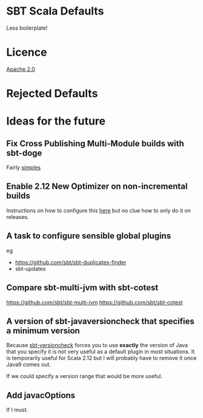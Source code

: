 # SBT Scala Defaults

Less boilerplate!

# Licence

[Apache 2.0][LICENCE]

# Rejected Defaults

# Ideas for the future

## Fix Cross Publishing Multi-Module builds with sbt-doge

Fairly [simples][sbt-doge]

## Enable 2.12 New Optimizer on non-incremental builds

Instructions on how to configure this [here][212-new-optimizer] but no clue how to only do it on releases.

## A task to configure sensible global plugins

eg

- https://github.com/sbt/sbt-duplicates-finder
- sbt-updates

## Compare sbt-multi-jvm with sbt-cotest

https://github.com/sbt/sbt-multi-jvm
https://github.com/sbt/sbt-cotest


## A version of sbt-javaversioncheck that specifies a minimum version

Because [sbt-versioncheck] forces you to use **exactly** the version of Java that you specify it is not very useful as a default plugin in most situations. It is temporarily useful for Scala 2.12 but I will probably have to remove it once Java9 comes out. 

If we could specify a version range that would be more useful.

## Add javacOptions

If I must.

[LICENCE]: https://github.com/caoilte/sbt-import-scala-files/blob/master/LICENCE "Licence"
[212-new-optimizer]: http://scala-lang.org/news/2.12.0#new-optimizer "Scala 2.12 New Optimizer"
[sbt-versioncheck]: https://github.com/sbt/sbt-javaversioncheck/ "sbt-javaversioncheck"
[sbt-doge]: https://github.com/sbt/sbt-doge "sbt-doge"